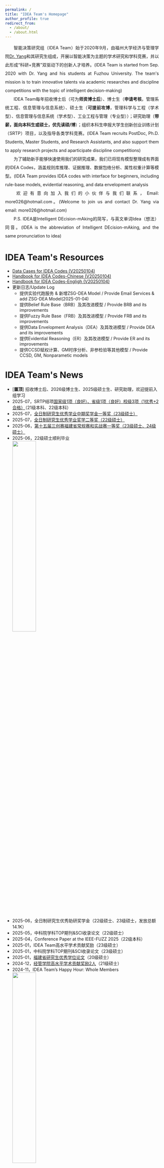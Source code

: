 ```yaml
---
permalink: /
title: "IDEA Team's Homepage"
author_profile: true
redirect_from: 
  - /about/
  - /about.html
---
```

<p style="line-height: 2; text-align: justify">&emsp;&emsp;智能决策研究组（IDEA Team）始于2020年9月，由福州大学经济与管理学院<a href="https://jgxy.fzu.edu.cn/info/1032/22754.htm" target="_blank">Dr. Yang</a>和其研究生组成，开展以智能决策为主题的学术研究和学科竞赛，并以此形成“科研+竞赛”双驱动下的创新人才培养。(IDEA Team is started from Sep. 2020 with Dr. Yang and his students at Fuzhou University. The team's mission is to train innovative talents via academic researches and discipline competitions with the topic of intelligent decision-making)<br>
&emsp;&emsp;IDEA Team每年招收博士后（可为<b>师资博士后</b>）、博士生（<b>申请考核</b>，管理系统工程、信息管理与信息系统）、硕士生（<b>可提前攻博</b>，管理科学与工程（学术型）、信息管理与信息系统（学术型）、工业工程与管理（专业型））；研究助理（<b>带薪，面向本科生或硕士，优先读硕/博</b>）；组织本科生申报大学生创新创业训练计划（SRTP）项目，以及指导各类学科竞赛。(IDEA Team recruits PostDoc, Ph.D. Students, Master Students, and Research Assistants, and also support them to apply research projects and aparticipate discipline competitions)<br> 
&emsp;&emsp;为了辅助新手能够快速使用我们的研究成果，我们已将现有模型整理成有界面的IDEA Codes，涵盖规则库推理、证据推理、数据包络分析、属性权重计算等模型。(IDEA Team provides IDEA codes with interface for beginners, including rule-base models, evidential reasoning, and data envelopment analysis<br>
&emsp;&emsp;欢迎有意向加入我们的小伙伴与我们联系，Email: more026@hotmail.com。(Welcome to join us and contact Dr. Yang via email: more026@hotmail.com)<br>
&emsp;&emsp;P.S. IDEA是Intelligent DEcision-mAking的简写，与英文单词Idea（想法）同音。(IDEA is the abbreviation of Intelligent DEcision-mAking, and the same pronunciation to idea)<br>
</p>

IDEA Team's Resources
======
<ul>
  <li><a href="/files/2025/IDEACases_20250104.zip" target="_blank">Data Cases for IDEA Codes (V20250104)</a></li>
  <li><a href="/files/2025/Handbook_IDEACodes-CN20250104.pdf" target="_blank">Handbook for IDEA Codes-Chinese (V20250104)</a></li>
  <li><a href="/files/2025/Handbook_IDEACodes-EN20250104.pdf" target="_blank">Handbook for IDEA Codes-Engligh (V20250104)</a></li>
  <li>更新日志/Update Log
  <ul>
    <li>提供实验代跑服务 & 新增ZSG-DEA Model / Provide Email Services & add ZSG-DEA Model(2025-01-04)</li>
    <li>提供Belief Rule Base（BRB）及其改进模型 / Provide BRB and its improvements</li>
    <li>提供Fuzzy Rule Base（FRB）及其改进模型 / Provide FRB and its improvements</li>
    <li>提供Data Envelopment Analysis（DEA）及其改进模型 / Provide DEA and its improvements</li>
    <li>提供Evidential Reasoning（ER）及其改进模型 / Provide ER and its improvements</li>
    <li>提供CCSD赋权计算、GM时序分析、非参检验等其他模型 / Provide CCSD, GM, Nonparametic models</li>
  </ul>
    </li>
</ul>
    
IDEA Team's News
======
<ul>
  <li>[<b>置顶</b>] 招收博士后、2026级博士生、2025级硕士生、研究助理，欢迎提前入组学习</li>
  <li>2025-07，SRTP结项<a href="https://jwch.fzu.edu.cn/" target="_blank">国家级1项（良好）、省级1项（良好）校级3项（1优秀+2合格）</a>（21级本科、22级本科）</li>
  <li>2025-07，<a href="https://jgxy.fzu.edu.cn/info/1070/23702.htm" target="_blank">全日制研究生优秀学业中期奖学金一等奖（23级硕士）</a></li>
  <li>2025-07，<a href="https://jgxy.fzu.edu.cn/info/1070/23712.htm" target="_blank">全日制研究生优秀学业奖学二等奖（22级硕士）</a></li>
  <li>2025-06，<a href="https://3chuang.oss-cn-hangzhou.aliyuncs.com/uploads/file/2025/06/30/7301ad274acc4838fc57e8dcf1087fd7.pdf" target="_blank">第十五届三创赛福建省常规赛和实战赛一等奖（23级硕士、24级硕士）</a></li>
  <li>2025-06，22级硕士顺利毕业<br>
  <img src="/images/2025/202506-biye.jpg" width="40%" height="40%"></li>
  <li>2025-06，全日制研究生优秀助研奖学金（22级硕士、23级硕士，发放总额14.1K）</li>
  <li>2025-05，中科院学科TOP期刊&SCI收录论文（22级硕士）</li>
  <li>2025-04，Conference Paper at the IEEE-FUZZ 2025（22级本科）</li>
  <li>2025-01，IDEA Team高水平学术贡献奖励（23级硕士）</li>
  <li>2025-01，中科院学科TOP期刊&SCI收录论文（23级硕士）</li>
  <li>2025-01，<a href="https://jyt.fujian.gov.cn/xxgk/gggs/202412/t20241231_6600762.htm" target="_blank">福建省研究生优秀学位论文</a>（20级硕士）</li>
  <li>2024-12，<a href="https://jgxy.fzu.edu.cn/info/1070/21838.htm" target="_blank">经管学院高水平学术贡献奖励2人</a>（21级硕士）</li>
  <li>2024-11，IDEA Team’s Happy Hour: Whole Members <br>
  <img src="/images/202405/202405-HappyHour.jpg" width="40%" height="40%"></li>
  <li>2024-10，全国逆向物流竞赛二等奖（24级硕士）</li>
  <li>2024-10，全国创新创业竞赛一等奖、二等奖（23级硕士、24级硕士）</li>
  <li>2024-09，SRTP结项<a href="https://jwch.fzu.edu.cn/info/1039/13676.htm" target="_blank">国家级2项（均为良好）</a>、<a href="https://jwch.fzu.edu.cn/info/1039/13677.htm" target="_blank">校级1项（优秀）</a>（20级本科、21级本科）</li>
  <li>2024-07，<a href="http://cmswebsite.ai-learning.net/u/cms/tjjmds/202407/10162214djlt.pdf" target="_blank">全国统计建模竞赛省级一等级、二等奖、三等奖</a>（23级硕士、21级和22级本科）</li>
  <li>2024-07，<a href="https://jgxy.fzu.edu.cn/info/1070/20124.htm" target="_blank">优秀综合学业奖学金三等奖</a>（21级硕士）</li>
  <li>2024-07，<a href="https://jgxy.fzu.edu.cn/info/1070/20133.htm" target="_blank">优秀中期学业奖学金二等奖、三等奖</a>（22级硕士）</li>
  <li>2024-06，21级硕士顺利毕业<br>
  <img src="/images/202405/20240619-Graduate2021.jpg" width="40%" height="40%"></li>
  <li>2024-06，<a href="https://jwch.fzu.edu.cn/info/1039/13559.htm" target="_blank">SRTP项目立项国家级1项、省级1项、校级3项</a>（21级本科、22级本科）</li>
  <li>2024-05，<a href="https://jgxy.fzu.edu.cn/info/1203/19930.htm" target="_blank">顺利通过本科答辩且1人推荐校优</a>（20级本科）</li>
  <li>2024-05，<a href="https://jgxy.fzu.edu.cn/info/1070/19792.htm" target="_blank">录取福州大学攻读博士学位</a>（21级硕士）</li>
  <li>2024-05，福州大学三创赛一等奖、二等奖（23级硕士、22级本科）</li>
  <li>2024-05，IDEA Team’s Happy Hour: University Union<br>
  <img src="/images/202405/HappyHour1-202405.jpg" width="40%" height="40%"></li>
  <li>2024-05，顺利通过硕士答辩且1人为优秀（21级硕士）</li>
  <li>2024-04，IDEA Team高水平学术贡献奖励（21级硕士）</li>
  <li>2024-04，中科院学科TOP期刊与SSCI&SCI双收录论文（21级硕士）</li>
  <li>2024-01，福州大学优秀硕士学位论文（<b>开题、送审、答辩全优</b>）（20级硕士）</li>
  <li>2023-12，中国研究生数学建模竞赛全国二等奖（22级硕士）</li>
  <li>2023-12，全国逆向物流竞赛二等奖、三等奖（22级硕士、23级硕士）</li>
  <li>2023-11，Presentation at the ISKE2023（20级本科、21级本科）<br>
  <img src="/images/202311/ISKE2023-01.jpg" width="40%" height="40%"> <img src="/images/202311/ISKE2023-02.jpg" width="25%"></li>
  <li>2023-10，育英（闽海石化）奖学金（22级硕士）</li>
  <li>2023-10，IDEA Team’s Happy Hour: Eat Eat Eat<br>
  <img src="/images/202310/tj-01.jpg" width="40%" height="40%"></li>
  <li>2023-09，2 Conference Papers at the ISKE2023（22级和23级硕士、20级和21级本科）</li>
  <li>2023-09，经管学院高水平学术贡献奖励（20级硕士）</li>
  <li>2023-09，SRTP项目结项国家级2项、校级2项（19级本科、20级本科）</li>
  <li>2023-08，IDEA Team高水平学术贡献奖励（20级硕士）</li>
  <li>2023-08，中科院学科TOP期刊&SCI收录论文（20级硕士）</li>
  <li>2023-08，IDEA Team高水平学术贡献奖励（21级硕士）</li>
  <li>2023-08，FMS管科科学T1期刊&EI收录论文（21级硕士）</li>
  <li>2023-08，全国“三创”赛一等奖（<b>本届参赛队伍近14万，总人数超100万</b>）（22级硕士）<br>
  <img src="/images/202308/scsgs1.jpg" width="40%" height="40%"></li>
  <li>2023-08，全国统计建模竞赛省级二等奖、三等奖（22级硕士、20级和21级本科）</li>
  <li>2023-07，全日制研究生优秀学业奖学金特等奖（20级硕士）</li>
  <li>2023-06，SRTP项目立项国家级2项、校级1项（20级本科、21级本科）</li>
  <li>2023-06，全日制研究生优秀助研奖学金（21级硕士、22级硕士）</li>
  <li>2023-05，顺利通过硕士答辩且为优秀（20级硕士）<br>
  <img src="/images/202305/by8.jpg" width="40%" height="40%"></li>
  <li>2023-05，福建省“三创”赛特等奖（入围国赛现场赛，赛道第一名）（22级硕士）<br>
  <img src="/images/202305/scsss1.jpg" width="40%" height="40%"></li>
  <li>2023-04，英国Queen’s University Belfast（<b>QS2024排名202</b>）全额博士奖学金（20级硕士）</li>
  <li>2023-04，福州大学“三创”赛三等奖（入围省赛现场赛，赛道第一名）（22级硕士）</li>
  <li>2023-04，IDEA Team’s Happy Hour: Let you guess what are they doing ? <br>
  <img src="/images/202304/tj1.jpg" width="40%" height="40%"></li>
  <li>2023-01，中国研究生数学建模竞赛全国二等奖（22级硕士）</li>
  <li>2022-12，Best Student Paper Award at the UCAml2022（20级硕士）</li>
  <li>2022-11，全国创新创业竞赛二等奖、三等奖（21级硕士、22级硕士）</li>
  <li>2022-11，全国逆向物流竞赛三等奖（21级硕士、22级硕士）</li>
  <li>2022-11，经管学院高水平学术贡献奖励（20级硕士）</li>
  <li>2022-10，全日制研究生国家奖学金（<b>学院排名第一</b>）（20级硕士）</li>
  <li>2022-08，Conference Paper at the UCAml2022（20级硕士）</li>
  <li>2022-06，SRTP项目立项国家级2项、校级2项（19级本科、20级本科）</li>
  <li>2022-07，全日制研究生优秀助研奖学金（20级硕士、21级硕士）</li>
  <li>2022-07，全日制研究生优秀学业中期奖学金一等奖（20级硕士）</li>
  <li>2022-02，IDEA Team高水平学术贡献奖励（20级硕士）</li>
  <li>2022-02，中科院学科TOP期刊&SCI收录论文（20级硕士）</li>
  <li>2021-12，全国创新创业竞赛一等奖（20级硕士、21级硕士）</li>
  <li>2021-12，IDEA Team高水平学术贡献奖励（20级硕士）</li>
  <li>2021-12，FMS管科科学T1期刊&EI收录论文（20级硕士）</li>
  <li>2021-11，Best Student Paper Award at the ISKE2021（20级硕士）</li>
  <li>2021-09，Conference Paper at the ISKE2021（20级硕士）</li>
  <li>2021-05，全日制研究生优秀助研奖学金（20级硕士）</li>
</ul>
